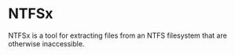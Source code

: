 NTFSx
=====

NTFSx is a tool for extracting files from an NTFS filesystem that are otherwise inaccessible.
